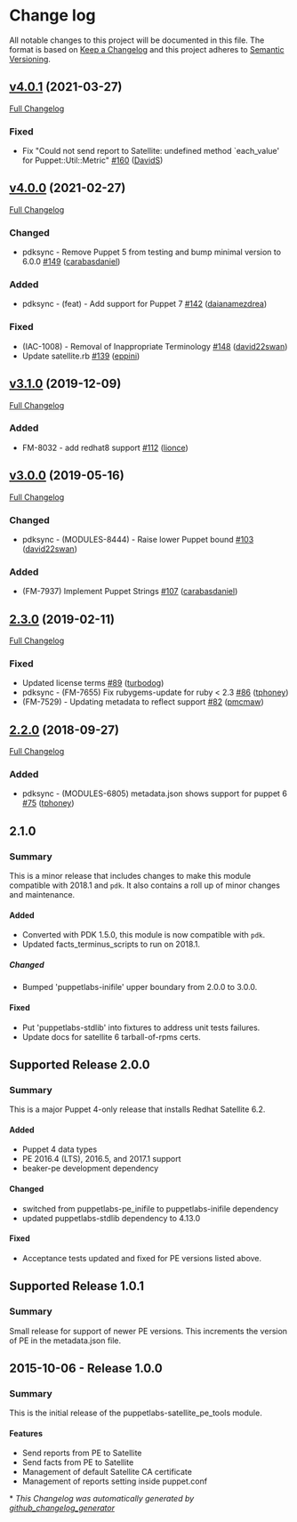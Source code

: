 # Change log

All notable changes to this project will be documented in this file. The format is based on [Keep a Changelog](http://keepachangelog.com/en/1.0.0/) and this project adheres to [Semantic Versioning](http://semver.org).

## [v4.0.1](https://github.com/puppetlabs/puppetlabs-satellite_pe_tools/tree/v4.0.1) (2021-03-27)

[Full Changelog](https://github.com/puppetlabs/puppetlabs-satellite_pe_tools/compare/v4.0.0...v4.0.1)

### Fixed

- Fix "Could not send report to Satellite: undefined method `each\_value' for Puppet::Util::Metric" [\#160](https://github.com/puppetlabs/puppetlabs-satellite_pe_tools/pull/160) ([DavidS](https://github.com/DavidS))

## [v4.0.0](https://github.com/puppetlabs/puppetlabs-satellite_pe_tools/tree/v4.0.0) (2021-02-27)

[Full Changelog](https://github.com/puppetlabs/puppetlabs-satellite_pe_tools/compare/v3.1.0...v4.0.0)

### Changed

- pdksync - Remove Puppet 5 from testing and bump minimal version to 6.0.0 [\#149](https://github.com/puppetlabs/puppetlabs-satellite_pe_tools/pull/149) ([carabasdaniel](https://github.com/carabasdaniel))

### Added

- pdksync - \(feat\) - Add support for Puppet 7 [\#142](https://github.com/puppetlabs/puppetlabs-satellite_pe_tools/pull/142) ([daianamezdrea](https://github.com/daianamezdrea))

### Fixed

- \(IAC-1008\) - Removal of Inappropriate Terminology [\#148](https://github.com/puppetlabs/puppetlabs-satellite_pe_tools/pull/148) ([david22swan](https://github.com/david22swan))
- Update satellite.rb [\#139](https://github.com/puppetlabs/puppetlabs-satellite_pe_tools/pull/139) ([eppini](https://github.com/eppini))

## [v3.1.0](https://github.com/puppetlabs/puppetlabs-satellite_pe_tools/tree/v3.1.0) (2019-12-09)

[Full Changelog](https://github.com/puppetlabs/puppetlabs-satellite_pe_tools/compare/v3.0.0...v3.1.0)

### Added

- FM-8032 - add redhat8 support [\#112](https://github.com/puppetlabs/puppetlabs-satellite_pe_tools/pull/112) ([lionce](https://github.com/lionce))

## [v3.0.0](https://github.com/puppetlabs/puppetlabs-satellite_pe_tools/tree/v3.0.0) (2019-05-16)

[Full Changelog](https://github.com/puppetlabs/puppetlabs-satellite_pe_tools/compare/2.3.0...v3.0.0)

### Changed

- pdksync - \(MODULES-8444\) - Raise lower Puppet bound [\#103](https://github.com/puppetlabs/puppetlabs-satellite_pe_tools/pull/103) ([david22swan](https://github.com/david22swan))

### Added

- \(FM-7937\) Implement Puppet Strings [\#107](https://github.com/puppetlabs/puppetlabs-satellite_pe_tools/pull/107) ([carabasdaniel](https://github.com/carabasdaniel))

## [2.3.0](https://github.com/puppetlabs/puppetlabs-satellite_pe_tools/tree/2.3.0) (2019-02-11)

[Full Changelog](https://github.com/puppetlabs/puppetlabs-satellite_pe_tools/compare/2.2.0...2.3.0)

### Fixed

- Updated license terms [\#89](https://github.com/puppetlabs/puppetlabs-satellite_pe_tools/pull/89) ([turbodog](https://github.com/turbodog))
- pdksync - \(FM-7655\) Fix rubygems-update for ruby \< 2.3 [\#86](https://github.com/puppetlabs/puppetlabs-satellite_pe_tools/pull/86) ([tphoney](https://github.com/tphoney))
- \(FM-7529\) - Updating metadata to reflect support [\#82](https://github.com/puppetlabs/puppetlabs-satellite_pe_tools/pull/82) ([pmcmaw](https://github.com/pmcmaw))

## [2.2.0](https://github.com/puppetlabs/puppetlabs-satellite_pe_tools/tree/2.2.0) (2018-09-27)

[Full Changelog](https://github.com/puppetlabs/puppetlabs-satellite_pe_tools/compare/2.1.0...2.2.0)

### Added

- pdksync - \(MODULES-6805\) metadata.json shows support for puppet 6 [\#75](https://github.com/puppetlabs/puppetlabs-satellite_pe_tools/pull/75) ([tphoney](https://github.com/tphoney))

## 2.1.0
### Summary
This is a minor release that includes changes to make this module compatible with 2018.1 and `pdk`. It also contains a roll up of minor changes and maintenance.

#### Added
- Converted with PDK 1.5.0, this module is now compatible with `pdk`.
- Updated facts_terminus_scripts to run on 2018.1.

##### Changed
- Bumped 'puppetlabs-inifile' upper boundary from 2.0.0 to 3.0.0.

#### Fixed
- Put 'puppetlabs-stdlib' into fixtures to address unit tests failures.
- Update docs for satellite 6 tarball-of-rpms certs.

## Supported Release 2.0.0
### Summary
This is a major Puppet 4-only release that installs Redhat Satellite 6.2.

#### Added
- Puppet 4 data types
- PE 2016.4 (LTS), 2016.5, and 2017.1 support
- beaker-pe development dependency

#### Changed
- switched from puppetlabs-pe_inifile to puppetlabs-inifile dependency
- updated puppetlabs-stdlib dependency to 4.13.0

#### Fixed
- Acceptance tests updated and fixed for PE versions listed above.

## Supported Release 1.0.1
### Summary

Small release for support of newer PE versions. This increments the version of PE in the metadata.json file.

## 2015-10-06 - Release 1.0.0
### Summary

This is the initial release of the puppetlabs-satellite_pe_tools module.

#### Features
- Send reports from PE to Satellite
- Send facts from PE to Satellite
- Management of default Satellite CA certificate
- Management of reports setting inside puppet.conf


\* *This Changelog was automatically generated by [github_changelog_generator](https://github.com/github-changelog-generator/github-changelog-generator)*
